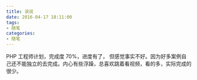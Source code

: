 ```yaml
---
title: 说说
date: 2016-04-17 18:11:00
tags:
- 随笔
categories:
- 随笔
---
```


PHP 工程师计划，完成度 70%，进度有了， 但感觉事实不好。因为好多案例自己还不能独立的去完成。内心有些浮躁，总喜欢跳着看视频，看的多，实际完成的很少。